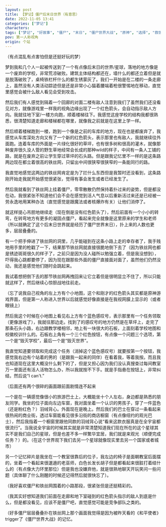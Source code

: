 ```yaml
---
layout: post
title: 【梦记】僵尸后末日世界（有意思）
date: 2022-11-05 13:41
categories: ["梦记"]
characters: 
tags: ["梦记", "好故事", "僵尸", "末日", "僵尸世界大战", "原神", "选择", "救世主情结"]
pov: 第一人称视角
origin: 个站
---
```


（有点混乱有点害怕但是还挺好玩的梦）

梦到我和几个人一起被传送到了一个有点像后末日的世界/星球，落地的地方像是一个废弃的学校，非常荒凉破败。建筑主体结构都还在，墙什么的都还立着但是就是脱落破败了，桌椅铁栏杆什么的都生锈蒙灰了。我们一开始是在二楼的一条走廊上，虽然没有人类活动踪迹但是还是非常小心猫着腰端着枪很警惕地在移动，直觉里感觉会被什么敌人看见会受到攻击。

然后我们有人感觉到隔着一个回廊的对面二楼有敌人注意到我们了虽然我们还没看见对方，就像游戏里一样我的视角边缘出现了一个红色箭头，会自动指示敌人方向。我就往地下室/一楼方向跑，顺着楼梯往下。我感觉这座学校的结构我都很熟悉，很清楚知道走廊和楼梯都在哪里，就像我之前就是在这里上学一样。

然后顺着楼梯跑到一楼，跑到一个像是之前的车库的地方，现在也是都废弃了，我感觉从车库深处方向又有了一个新的红色箭头，表示那里也有敌人，我就继续往外面跑。连着车库的外面是一片绿化很好的草坪，也有很多树和很高的灌木，就像那种废弃很久没人管的野生草地经常会长成的那种wild的样子，中间有一条人工铺的路，就是在废弃之前让学生穿过草坪的石头路。但是跟我记忆里不一样的是这条路两边现在都立着很高的铁丝网，只留出中间很狭窄很狭窄的一条能同行的路。

我直觉地感觉这两边的铁丝网肯定是为了拦什么东西但是我暂时还没看到，这条路刚开始走我就开始感觉很紧张，觉得有事会发生或者已经发生了。

然后我就看到了铁丝网上挂着僵尸，零零散散仍然保持着扑过来的姿势，但是都没在动，我很紧张不知道他们会不会在感觉到活人气息以后重新活过来还是已经被一劳永逸地用某种办法（直觉感觉是跟魔法或者核爆炸有关）让他们消停了。

就这样提心吊胆地继续走（现在倒是没有红色箭头了），然后前面有一个小小的转弯，在转弯地方有更多的凝固点僵尸，看起来完全就像是这里原来的学生和老师（所以就确定了这个后末日世界就是经历了僵尸世界末日），扑上来的人数也更多，层层叠叠的。

有一个把手伸进了铁丝网的洞里，几乎能碰到在这条小路上走的幸存者了，我手贱地用手里的枪戳了一下，结果那节铁丝网就直接很脆地倒下去了（因为铁丝网也都是锈迹斑斑很久的样子了，之前只是因为没人碰所以勉强立着，但是我没想到），吓得我心跳都要停了，因为现在跟那些外面的僵尸直接面对面了，虽然他们仍然没动，我还是感觉他们随时会跳起来。

我试着想把倒下去的那节铁丝网再拽回来让它立着但是很明显立不住了，所以只能就这样了，然后继续心惊胆战地往前走。

（忘了说我自己视角的左上方有个小地图，这个和刚才的红色箭头其实都是原神游戏界面，但是第一人称进入世界以后就感觉好像直接是在我视网膜上显示的（或者眼镜上）

然后我这个时候在小地图上看见右上方有个蓝色感叹号，表示那里有一个任务领取（更像游戏了），我就往那边走。找到了的感叹号的地方仍然是在草坪上，走完了那条石头小路，右边跟教学楼相邻，地上有一块很大的石板，上面刻着学校地图和校徽校训什么的。石板右上角有一个三个红色按钮，有点像一个问题三个选项，第一个是“毁灭学校”，最后一个是“毁灭世界”。

我直觉知道要领取和完成这个任务（消掉这个蓝色感叹号）就要按第一个按钮，我感觉我右边有个站着的男的（是跟我一起来的同伴）在看着我，等着我按。而且我也知道现在这里大概没什么剩下的了，但是又担心因为我们没认真搜查过每间教室万一里面还有活人活物怎么办，所以我就按不下手。就是手指悬在按钮上，非常纠结，然后说“I can't.”

（后面还有两个很碎的画面跟前面剧情连不起来

一个是在一辆感觉像很小的旅游巴士上，大概能坐十个人左右，身边都是熟悉的朋友同学。我坐的位子面向左边车窗，我对面坐着一个认识的男孩子，穿了一件蓝色（还是粉红色？）羽绒背心。外面现在是晚上。然后我们的巴士在穿过一条看起来很热闹的商业街，透过车窗能看见很多沿街的商店橱窗（有点像纽约的观光巴士），然后我指着一个橱窗里跟他同款的羽绒背心说“看来这款衣服真是在全宇宙都很流行”。当我说全宇宙的时候其实就是非常清楚知道我们现在所在的这个星球其实不是我们自己的星球，但是也差不多一样繁华宜居，我们就是来观光（顺便完成任务？）的。（在这个世界观下我们去另一个星球就像现实里去另一个国家或者城市）

另一个记忆碎片是我坐在一个教室很靠后的位子，我左边的椅子是面朝教室后面摆的，坐着一个看起来很邋遢的老巫师，白色长发长胡子但是都看起来很脏打着结什么的（有点像大力环里那位）但是我也没嫌弃他，就是很熟地聊天开玩笑问一些问题（具体聊了什么刚醒的时候还记得然后就很快忘了）。

（我好喜欢僵尸和铁丝网围着的小路那段，很紧张但是还挺精彩的。

（我其实好想知道我们前面在走廊和地下室碰到的红色箭头指示的敌人到底是什么，但是都没看见，应该不是僵尸吧，直觉感觉可能是竞争部队之类的。

（好多僵尸层层叠叠扑在铁丝网上那个画面我觉得是因为被昨天看的《和平使者》trigger了《僵尸世界大战》的记忆。
